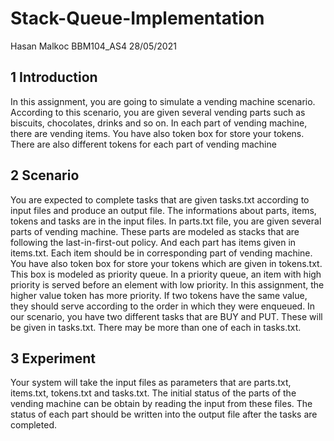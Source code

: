 # Stack-Queue-Implementation
Hasan Malkoc BBM104_AS4 28/05/2021

## 1 Introduction
In this assignment, you are going to simulate a vending machine scenario. According to this
scenario, you are given several vending parts such as biscuits, chocolates, drinks and so on. In
each part of vending machine, there are vending items. You have also token box for store your
tokens. There are also different tokens for each part of vending machine


## 2 Scenario
You are expected to complete tasks that are given tasks.txt according to input files and produce
an output file. The informations about parts, items, tokens and tasks are in the input files. In
parts.txt file, you are given several parts of vending machine. These parts are modeled as stacks
that are following the last-in-first-out policy. And each part has items given in items.txt. Each
item should be in corresponding part of vending machine. You have also token box for store
your tokens which are given in tokens.txt. This box is modeled as priority queue. In a priority
queue, an item with high priority is served before an element with low priority. In this assignment,
the higher value token has more priority. If two tokens have the same value, they should serve
according to the order in which they were enqueued. In our scenario, you have two different tasks
that are BUY and PUT. These will be given in tasks.txt. There may be more than one of each in
tasks.txt.

## 3 Experiment
Your system will take the input files as parameters that are parts.txt, items.txt, tokens.txt and
tasks.txt. The initial status of the parts of the vending machine can be obtain by reading the
input from these files. The status of each part should be written into the output file after the
tasks are completed.
